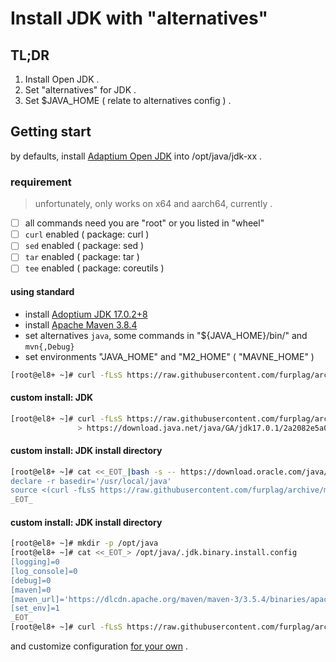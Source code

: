 # Install JDK with "alternatives"

## TL;DR
1. Install Open JDK .
1. Set "alternatives" for JDK .
1. Set $JAVA_HOME ( relate to alternatives config ) .

## Getting start
by defaults, install [Adaptium Open JDK](https://adoptium.net/) into /opt/java/jdk-xx .

### requirement
> unfortunately, only works on x64 and aarch64, currently .
* [ ] all commands need you are "root" or you listed in "wheel"
* [ ] `curl` enabled ( package: curl )
* [ ] `sed` enabled ( package: sed )
* [ ] `tar` enabled ( package: tar )
* [ ] `tee` enabled ( package: coreutils )

#### using standard
- install [Adoptium JDK 17.0.2+8](https://adoptium.net/)
- install [Apache Maven 3.8.4](https://maven.apache.org/)
- set alternatives `java`, some commands in "${JAVA_HOME}/bin/" and `mvn{,Debug}`
- set environments "JAVA_HOME" and "M2_HOME" ( "MAVNE_HOME" )
```root.terminal.bash
[root@el8+ ~]# curl -fLsS https://raw.githubusercontent.com/furplag/archive/master/Java/jdk.binary.install.sh | bash
```

#### custom install: JDK
```root.terminal.bash
[root@el8+ ~]# curl -fLsS https://raw.githubusercontent.com/furplag/archive/master/Java/jdk.binary.install.sh | bash -s -- \
               > https://download.java.net/java/GA/jdk17.0.1/2a2082e5a09d4267845be086888add4f/12/GPL/openjdk-17.0.1_linux-x64_bin.tar.gz
```

#### custom install: JDK install directory
```root.terminal.bash
[root@el8+ ~]# cat <<_EOT_|bash -s -- https://download.oracle.com/java/17/latest/jdk-17_linux-aarch64_bin.tar.gz
declare -r basedir='/usr/local/java'
source <(curl -fLsS https://raw.githubusercontent.com/furplag/archive/master/Java/jdk.binary.install.sh)
_EOT_
```
#### custom install: JDK install directory
```root.terminal.bash
[root@el8+ ~]# mkdir -p /opt/java
[root@el8+ ~]# cat <<_EOT_> /opt/java/.jdk.binary.install.config
[logging]=0
[log_console]=0
[debug]=0
[maven]=0
[maven_url]='https://dlcdn.apache.org/maven/maven-3/3.5.4/binaries/apache-maven-3.5.4-bin.tar.gz'
[set_env]=1
_EOT_
[root@el8+ ~]# curl -fLsS https://raw.githubusercontent.com/furplag/archive/master/Java/jdk.binary.install.sh | bash
```

and customize configuration [for your own](./jdk.binary.install.sh) .
